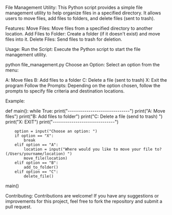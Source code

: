 
File Management Utility:
This Python script provides a simple file management utility to help organize files in a specified directory. It allows users to move files, add files to folders, and delete files (sent to trash).

Features:
Move Files: Move files from a specified directory to another location.
Add Files to Folder: Create a folder (if it doesn't exist) and move files into it.
Delete Files: Send files to trash for deletion.

Usage:
Run the Script: Execute the Python script to start the file management utility.

python file_management.py
Choose an Option: Select an option from the menu:

A: Move files
B: Add files to a folder
C: Delete a file (sent to trash)
X: Exit the program
Follow the Prompts: Depending on the option chosen, follow the prompts to specify file criteria and destination locations.

Example:

def main():
    while True:
        print("------------------------------")
        print("A: Move files")
        print("B: Add files to folder")
        print("C: Delete a file (send to trash) ")
        print("X: EXIT")
        print("------------------------------")

        option = input("Choose an option: ")
        if option == "X":
            break
        elif option == "A":
            location = input("Where would you like to move your file to?(/Users/yourname/location) ")
            move_file(location)
        elif option == "B":
            add_to_folder()
        elif option == "C":
            delete_file()

main()

Contributing:
Contributions are welcome! If you have any suggestions or improvements for this project, feel free to fork the repository and submit a pull request.

